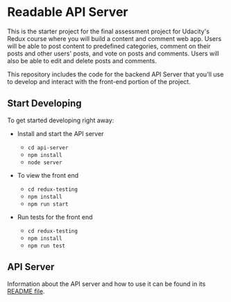 # Readable API Server

This is the starter project for the final assessment project for Udacity's Redux course where you will build a content and comment web app. Users will be able to post content to predefined categories, comment on their posts and other users' posts, and vote on posts and comments. Users will also be able to edit and delete posts and comments.

This repository includes the code for the backend API Server that you'll use to develop and interact with the front-end portion of the project.

## Start Developing

To get started developing right away:

* Install and start the API server
    - `cd api-server`
    - `npm install`
    - `node server`
* To view the front end
	- `cd redux-testing`
	- `npm install`
	- `npm run start`

* Run tests for the front end
	- `cd redux-testing`
	- `npm install`
	- `npm run test`

## API Server

Information about the API server and how to use it can be found in its [README file](api-server/README.md).
